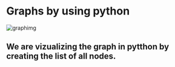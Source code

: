 # Graphs by using python 


![graphimg](https://user-images.githubusercontent.com/31169310/39403092-751eed1e-4b8f-11e8-9877-e18aa2237811.png)

## We are vizualizing the graph in pytthon by creating the list of all nodes.
